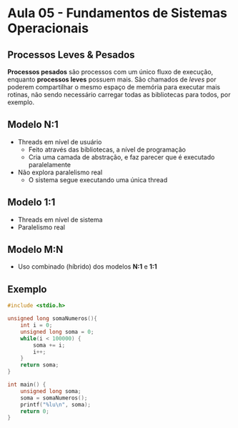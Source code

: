 # Aula 05 - Fundamentos de Sistemas Operacionais


## Processos Leves & Pesados

**Processos pesados** são processos com um único fluxo de execução, enquanto **processos leves** possuem mais.
São chamados de *leves* por poderem compartilhar o mesmo espaço de memória para executar mais rotinas, não sendo necessário carregar todas as bibliotecas para todos, por exemplo.


## Modelo N:1

- Threads em nível de usuário
    - Feito através das bibliotecas, a nível de programação
    - Cria uma camada de abstração, e faz parecer que é executado paralelamente
- Não explora paralelismo real
    - O sistema segue executando uma única thread


## Modelo 1:1

- Threads em nível de sistema
- Paralelismo real


## Modelo M:N

- Uso combinado (híbrido) dos modelos **N:1** e **1:1**



## Exemplo

```c
#include <stdio.h>

unsigned long somaNumeros(){
    int i = 0;
    unsigned long soma = 0;
    while(i < 100000) {
        soma += i;
        i++;
    }
    return soma;
}

int main() {
    unsigned long soma;
    soma = somaNumeros();
    printf("%lu\n", soma);
    return 0;
}
```

